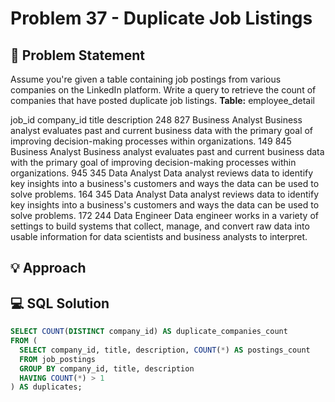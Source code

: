 # Problem 37 - Duplicate Job Listings

## 📄 Problem Statement
Assume you're given a table containing job postings from various companies on the LinkedIn platform. Write a query to retrieve the count of companies that have posted duplicate job listings.
**Table:** employee_detail

job_id	company_id	title				description
248	827	Business Analyst	Business analyst evaluates past and current business data with the primary goal of improving decision-making processes within organizations.
149	845	Business Analyst	Business analyst evaluates past and current business data with the primary goal of improving decision-making processes within organizations.
945	345	Data Analyst		Data analyst reviews data to identify key insights into a business's customers and ways the data can be used to solve problems.
164	345	Data Analyst		Data analyst reviews data to identify key insights into a business's customers and ways the data can be used to solve problems.
172	244	Data Engineer		Data engineer works in a variety of settings to build systems that collect, manage, and convert raw data into usable information for data scientists and business analysts to interpret.


## 💡 Approach

## 💻 SQL Solution

```sql
SELECT COUNT(DISTINCT company_id) AS duplicate_companies_count
FROM (
  SELECT company_id, title, description, COUNT(*) AS postings_count
  FROM job_postings
  GROUP BY company_id, title, description
  HAVING COUNT(*) > 1
) AS duplicates;
